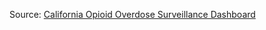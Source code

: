 Source: [California Opioid Overdose Surveillance Dashboard](https://discovery.cdph.ca.gov/CDIC/ODdash/)
